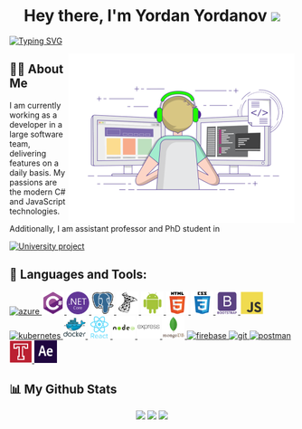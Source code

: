 <h1 align="center">Hey there, I'm Yordan Yordanov <img src="https://media.giphy.com/media/hvRJCLFzcasrR4ia7z/giphy.gif" width="30px"></h1>

[![Typing SVG](https://readme-typing-svg.herokuapp.com?font=Robot-Bold&size=30&color=330033&center=true&vCenter=true&width=900&height=110&lines=Passionate+Developer;Programmer;Software+Architect)](https://git.io/typing-svg)

<img align="right" alt="Coding" width="400" src="https://github.com/profjordanov/profjordanov/blob/main/coding-person.gif">

## 🙋‍♂️ About Me

I am currently working as a developer in a large software team, delivering features on a daily basis. My passions are the modern C# and JavaScript technologies.

Additionally, I am assistant professor and PhD student in

[![University project](https://img.shields.io/badge/University%20of%20Economics-Varna-red)](https://www.ue-varna.bg/)

## 🚀 Languages and Tools:

<p align="centre">
    <a href="https://azure.microsoft.com/en-in/" target="_blank"> <img src="https://www.vectorlogo.zone/logos/microsoft_azure/microsoft_azure-icon.svg" alt="azure" width="40" height="40" /> </a>
    <a href="https://docs.microsoft.com/en-us/dotnet/csharp/" target="_blank"> <img src="https://raw.githubusercontent.com/devicons/devicon/master/icons/csharp/csharp-original.svg" alt="csharp" width="40" height="40" /> </a>
    <a href="https://en.wikipedia.org/wiki/.NET_Core" target="_blank"> <img src="https://raw.githubusercontent.com/devicons/devicon/master/icons/dotnetcore/dotnetcore-original.svg" alt="dotnetcore" width="40" height="40" /> </a>
    <a href="https://www.postgresql.org/" target="_blank"> <img src="https://raw.githubusercontent.com/devicons/devicon/master/icons/postgresql/postgresql-original.svg" alt="postgresql" width="40" height="40" /> </a>
    <a href="https://www.microsoft.com/en-us/sql-server/" target="_blank"> <img src="https://raw.githubusercontent.com/devicons/devicon/master/icons/microsoftsqlserver/microsoftsqlserver-plain.svg" alt="microsoftsqlserver" width="40" height="40" /> </a>
    <a href="https://www.android.com/" target="_blank"> <img src="https://raw.githubusercontent.com/devicons/devicon/master/icons/android/android-original.svg" alt="android" width="40" height="40" /> </a>
    <a href="https://www.w3.org/html/" target="_blank"> <img src="https://raw.githubusercontent.com/devicons/devicon/master/icons/html5/html5-original-wordmark.svg" alt="html5" width="40" height="40" /> </a>
    <a href="https://www.w3schools.com/css/" target="_blank"> <img src="https://raw.githubusercontent.com/devicons/devicon/master/icons/css3/css3-original-wordmark.svg" alt="css3" width="40" height="40" /> </a>
    <a href="https://getbootstrap.com" target="_blank"> <img src="https://raw.githubusercontent.com/devicons/devicon/master/icons/bootstrap/bootstrap-plain-wordmark.svg" alt="bootstrap" width="40" height="40" /> </a>
    <a href="https://developer.mozilla.org/en-US/docs/Web/JavaScript" target="_blank"> <img src="https://raw.githubusercontent.com/devicons/devicon/master/icons/javascript/javascript-original.svg" alt="javascript" width="40" height="40" /> </a>
    <a href="https://kubernetes.io" target="_blank"> <img src="https://www.vectorlogo.zone/logos/kubernetes/kubernetes-icon.svg" alt="kubernetes" width="40" height="40" /> </a>
    <a href="https://www.docker.com/" target="_blank"> <img src="https://raw.githubusercontent.com/devicons/devicon/master/icons/docker/docker-original-wordmark.svg" alt="docker" width="40" height="40" /> </a>
    <a href="https://reactjs.org/" target="_blank"> <img src="https://raw.githubusercontent.com/devicons/devicon/master/icons/react/react-original-wordmark.svg" alt="react" width="40" height="40" /> </a>
    <a href="https://nodejs.org" target="_blank"> <img src="https://raw.githubusercontent.com/devicons/devicon/master/icons/nodejs/nodejs-original-wordmark.svg" alt="nodejs" width="40" height="40" /> </a>
    <a href="https://expressjs.com" target="_blank"> <img src="https://raw.githubusercontent.com/devicons/devicon/master/icons/express/express-original-wordmark.svg" alt="express" width="40" height="40" /> </a>
    <a href="https://www.mongodb.com/" target="_blank"> <img src="https://raw.githubusercontent.com/devicons/devicon/master/icons/mongodb/mongodb-original-wordmark.svg" alt="mongodb" width="40" height="40" /> </a>
    <a href="https://firebase.google.com/" target="_blank"> <img src="https://www.vectorlogo.zone/logos/firebase/firebase-icon.svg" alt="firebase" width="40" height="40" /> </a>
    <a href="https://git-scm.com/" target="_blank"> <img src="https://www.vectorlogo.zone/logos/git-scm/git-scm-icon.svg" alt="git" width="40" height="40" /> </a>
    <a href="https://postman.com" target="_blank"> <img src="https://www.vectorlogo.zone/logos/getpostman/getpostman-icon.svg" alt="postman" width="40" height="40" /> </a>
    <a href="https://travis-ci.org/" target="_blank"> <img src="https://raw.githubusercontent.com/devicons/devicon/master/icons/travis/travis-plain.svg" alt="travis" width="40" height="40" /> </a> 
    <a href="https://en.wikipedia.org/wiki/Adobe_After_Effects" target="_blank"> <img src="https://raw.githubusercontent.com/devicons/devicon/master/icons/aftereffects/aftereffects-plain.svg" alt="aftereffects" width="40" height="40" /> </a>
</p>

## 📊 My Github Stats
<p align="center">
  <img width="40%" src="https://github-readme-stats.vercel.app/api?username=profjordanov&show_icons=true&include_all_commits=true&theme=radical" />
  <img width="30%" src="https://github-readme-streak-stats.herokuapp.com/?user=profjordanov&include_all_commits=true&theme=radical" />
  <img width="30%" src="https://github-readme-stats.anuraghazra1.vercel.app/api/top-langs/?username=profjordanov&layout=compact&theme=radical" />
</p>
